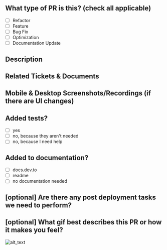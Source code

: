 <!--
     For Work In Progress Pull Requests, please use the Draft PR feature,
     see https://github.blog/2019-02-14-introducing-draft-pull-requests/ for further details.

     For a timely review/response, please avoid force-pushing additional
     commits if your PR already received reviews or comments.

     Before submitting a Pull Request, please ensure you've done the following:
     - 📖 Read the DEV Contributing Guide: https://github.com/thepracticaldev/dev.to/blob/master/CONTRIBUTING.md#create-a-pull-request.
     - 📖 Read the DEV Code of Conduct: https://github.com/thepracticaldev/dev.to/blob/master/CODE_OF_CONDUCT.md.
     - 👷‍♀️ Create small PRs. This is not always possible, but in general it is.
     - ✅ Provided tests for your changes
     - 📝 Use descriptive commit messages
     - 📗 Updated any relevant documentation and added any necessary screenshots
-->

## What type of PR is this? (check all applicable)

- [ ] Refactor
- [ ] Feature
- [ ] Bug Fix
- [ ] Optimization
- [ ] Documentation Update

## Description

## Related Tickets & Documents

## Mobile & Desktop Screenshots/Recordings (if there are UI changes)

## Added tests?

- [ ] yes
- [ ] no, because they aren't needed
- [ ] no, because I need help

## Added to documentation?

- [ ] docs.dev.to
- [ ] readme
- [ ] no documentation needed

## [optional] Are there any post deployment tasks we need to perform?

## [optional] What gif best describes this PR or how it makes you feel?

![alt_text](gif_link)
